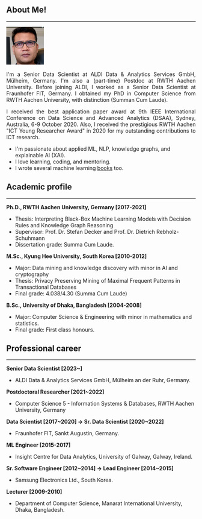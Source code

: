 ## About Me!
___
<img class="profile-picture" src="img/1664312512000.jpg" width="100">

<p style='text-align: justify;'> I'm a Senior Data Scientist at ALDI Data & Analytics Services GmbH, Mülheim, Germany. I'm also a (part-time) Postdoc at RWTH Aachen University. Before joining ALDI, I worked as a Senior Data Scientist at Fraunhofer FIT, Germany. I obtained my PhD in Computer Science from RWTH Aachen University, with distinction (Summan Cum Laude).</p>
  
<p style='text-align: justify;'> I received the best application paper award at 9th IEEE International Conference on Data Science and Advanced Analytics (DSAA),  Sydney, Australia, 6-9 October 2020. Also, I received the prestigious RWTH Aachen "ICT Young Researcher Award" in 2020 for my outstanding contributions to ICT research.</p>

- I'm passionate about applied ML, NLP, knowledge graphs, and explainable AI (XAI). 
- I love learning, coding, and mentoring. 
- I wrote several machine learning [books](https://www.amazon.com/s?k=Md.+Rezaul+Karim&ref=nb_sb_noss) too.

## Academic profile
___
**Ph.D., RWTH Aachen University, Germany [2017-2021]**
- Thesis: Interpreting Black-Box Machine Learning Models with Decision Rules and Knowledge Graph Reasoning 
- Supervisor: Prof. Dr. Stefan Decker and Prof. Dr. Dietrich Rebholz-Schuhmann
- Dissertation grade: Summa Cum Laude.

**M.Sc., Kyung Hee University, South Korea [2010-2012]**
- Major: Data mining and knowledge discovery with minor in AI and cryptography
- Thesis: Privacy Preserving Mining of Maximal Frequent Patterns in Transactional Databases
- Final grade: 4.038/4.30 (Summa Cum Laude)

**B.Sc., University of Dhaka, Bangladesh [2004-2008]**
- Major: Computer Science & Engineering with minor in mathematics and statistics.
- Final grade: First class honours.

## Professional career
___
**Senior Data Scientist [2023~]**
- ALDI Data & Analytics Services GmbH, Mülheim an der Ruhr, Germany. 

**Postdoctoral Researcher [2021~2022]**
- Computer Science 5 - Information Systems & Databases, RWTH Aachen University, Germany  

**Data Scientist [2017~2020] -> Sr. Data Scientist [2020~2022]**
- Fraunhofer FIT, Sankt Augustin, Germany. 

**ML Engineer [2015-2017]**
- Insight Centre for Data Analytics, University of Galway, Galway, Ireland. 

**Sr. Software Engineer [2012~2014] -> Lead Engineer [2014~2015]**
-  Samsung Electronics Ltd., South Korea.

**Lecturer [2009-2010]**
- Department of Computer Science, Manarat International University, Dhaka, Bangladesh.
